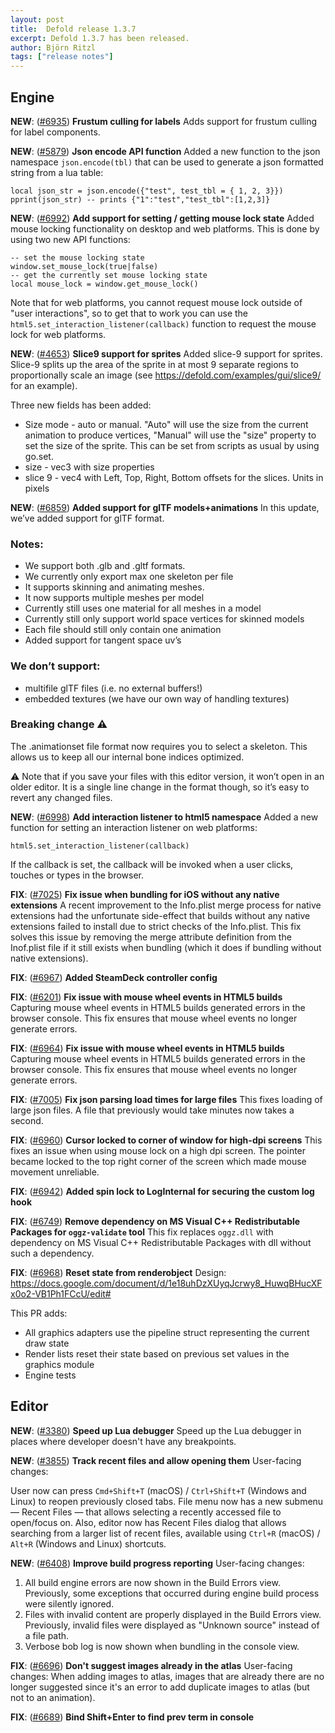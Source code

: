 ```yaml
---
layout: post
title:  Defold release 1.3.7
excerpt: Defold 1.3.7 has been released.
author: Björn Ritzl
tags: ["release notes"]
---
```


## Engine
__NEW__: ([#6935](https://github.com/defold/defold/issues/6935)) __Frustum culling for labels__ 
Adds support for frustum culling for label components.

__NEW__: ([#5879](https://github.com/defold/defold/issues/5879)) __Json encode API function__ 
Added a new function to the json namespace `json.encode(tbl)` that can be used to generate a json formatted string from a lua table:

```
local json_str = json.encode({"test", test_tbl = { 1, 2, 3}})
pprint(json_str) -- prints {"1":"test","test_tbl":[1,2,3]}
```

__NEW__: ([#6992](https://github.com/defold/defold/issues/6992)) __Add support for setting / getting mouse lock state__ 
Added mouse locking functionality on desktop and web platforms. This is done by using two new API functions:

```
-- set the mouse locking state
window.set_mouse_lock(true|false)
-- get the currently set mouse locking state
local mouse_lock = window.get_mouse_lock()
```

Note that for web platforms, you cannot request mouse lock outside of "user interactions", so to get that to work you can use the `html5.set_interaction_listener(callback)` function to request the mouse lock for web platforms.

__NEW__: ([#4653](https://github.com/defold/defold/issues/4653)) __Slice9 support for sprites__ 
Added slice-9 support for sprites. Slice-9 splits up the area of the sprite in at most 9 separate regions to proportionally scale an image (see https://defold.com/examples/gui/slice9/ for an example).

Three new fields has been added:
* Size mode - auto or manual. "Auto" will use the size from the current animation to produce vertices, "Manual" will use the "size" property to set the size of the sprite. This can be set from scripts as usual by using go.set.
* size - vec3 with size properties
* slice 9 - vec4 with Left, Top, Right, Bottom offsets for the slices. Units in pixels

__NEW__: ([#6859](https://github.com/defold/defold/pull/6859)) __Added support for glTF models+animations__ 
In this update, we’ve added support for glTF format.
### Notes:

* We support both .glb and .gltf formats.
* We currently only export max one skeleton per file
* It supports skinning and animating meshes.
* It now supports multiple meshes per model
* Currently still uses one material for all meshes in a model
* Currently still only support world space vertices for skinned models
* Each file should still only contain one animation
* Added support for tangent space uv’s

### We don’t support:

* multifile glTF files (i.e. no external buffers!)
* embedded textures (we have our own way of handling textures)

### Breaking change ⚠️ 

The .animationset file format now requires you to select a skeleton.
This allows us to keep all our internal bone indices optimized.

:warning: Note that if you save your files with this editor version, it won’t open in an older editor. It is a single line change in the format though, so it’s easy to revert any changed files.

__NEW__: ([#6998](https://github.com/defold/defold/issues/6998)) __Add interaction listener to html5 namespace__ 
Added a new function for setting an interaction listener on web platforms:

`html5.set_interaction_listener(callback)`

If the callback is set, the callback will be invoked when a user clicks, touches or types in the browser.

__FIX__: ([#7025](https://github.com/defold/defold/issues/7025)) __Fix issue when bundling for iOS without any native extensions__ 
A recent improvement to the Info.plist merge process for native extensions had the unfortunate side-effect that builds without any native extensions failed to install due to strict checks of the Info.plist. This fix solves this issue by removing the merge attribute definition from the Inof.plist file if it still exists when bundling (which it does if bundling without native extensions).

__FIX__: ([#6967](https://github.com/defold/defold/pull/6967)) __Added SteamDeck controller config__ 


__FIX__: ([#6201](https://github.com/defold/defold/issues/6201)) __Fix issue with mouse wheel events in HTML5 builds__ 
Capturing mouse wheel events in HTML5 builds generated errors in the browser console. This fix ensures that mouse wheel events no longer generate errors.

__FIX__: ([#6964](https://github.com/defold/defold/issues/6964)) __Fix issue with mouse wheel events in HTML5 builds__ 
Capturing mouse wheel events in HTML5 builds generated errors in the browser console. This fix ensures that mouse wheel events no longer generate errors.

__FIX__: ([#7005](https://github.com/defold/defold/issues/7005)) __Fix json parsing load times for large files__ 
This fixes loading of large json files. A file that previously would take minutes now takes a second.

__FIX__: ([#6960](https://github.com/defold/defold/issues/6960)) __Cursor locked to corner of window for high-dpi screens__ 
This fixes an issue when using mouse lock on a high dpi screen. The pointer became locked to the top right corner of the screen which made mouse movement unreliable.

__FIX__: ([#6942](https://github.com/defold/defold/issues/6942)) __Added spin lock to LogInternal for securing the custom log hook__ 


__FIX__: ([#6749](https://github.com/defold/defold/issues/6749)) __Remove dependency on MS Visual C++ Redistributable Packages for `oggz-validate` tool__ 
This fix replaces `oggz.dll` with dependency on MS Visual C++ Redistributable Packages with dll without such a dependency.

__FIX__: ([#6968](https://github.com/defold/defold/pull/6968)) __Reset state from renderobject__ 
Design: https://docs.google.com/document/d/1e18uhDzXUyqJcrwy8_HuwqBHucXFx0o2-VB1Ph1FCcU/edit#

This PR adds:
* All graphics adapters use the pipeline struct representing the current draw state
* Render lists reset their state based on previous set values in the graphics module
* Engine tests


## Editor
__NEW__: ([#3380](https://github.com/defold/defold/issues/3380)) __Speed up Lua debugger__ 
Speed up the Lua debugger in places where developer doesn't have any breakpoints.

__NEW__: ([#3855](https://github.com/defold/defold/issues/3855)) __Track recent files and allow opening them__ 
User-facing changes:

User now can press `Cmd+Shift+T` (macOS) / `Ctrl+Shift+T` (Windows and Linux) to reopen previously closed tabs. File menu now has a new submenu — Recent Files — that allows selecting a recently accessed file to open/focus on. Also, editor now has Recent Files dialog that allows searching from a larger list of recent files, available using `Ctrl+R` (macOS) / `Alt+R` (Windows and Linux) shortcuts.

__NEW__: ([#6408](https://github.com/defold/defold/issues/6408)) __Improve build progress reporting__ 
User-facing changes:
1. All build engine errors are now shown in the Build Errors view. Previously, some exceptions that occurred during engine build process were silently ignored.
2. Files with invalid content are properly displayed in the Build Errors view. Previously, invalid files were displayed as "Unknown source" instead of a file path.
3. Verbose bob log is now shown when bundling in the console view.

__FIX__: ([#6696](https://github.com/defold/defold/issues/6696)) __Don't suggest images already in the atlas__ 
User-facing changes:
When adding images to atlas, images that are already there are no longer suggested since it's an error to add duplicate images to atlas (but not to an animation).

__FIX__: ([#6689](https://github.com/defold/defold/issues/6689)) __Bind Shift+Enter to find prev term in console__ 


